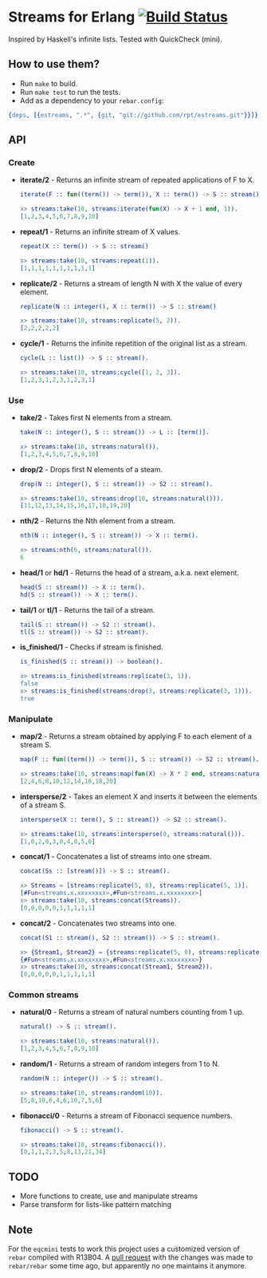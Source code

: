 # Streams for Erlang [![Build Status][travis_ci_image]][travis_ci]

Inspired by Haskell's infinite lists. Tested with QuickCheck (mini).

## How to use them?

 * Run `make` to build.
 * Run `make test` to run the tests.
 * Add as a dependency to your `rebar.config`:

``` erlang
{deps, [{estreams, ".*", {git, "git://github.com/rpt/estreams.git"}}]}.
```

## API

### Create

 * **iterate/2** - Returns an infinite stream of repeated applications of F to
   X.

    ``` erlang
    iterate(F :: fun((term()) -> term()), X :: term()) -> S :: stream().
    ```

    ``` erlang
    x> streams:take(10, streams:iterate(fun(X) -> X + 1 end, 1)).
    [1,2,3,4,5,6,7,8,9,10]
    ```

 * **repeat/1** - Returns an infinite stream of X values.

    ``` erlang
    repeat(X :: term()) -> S :: stream()
    ```

    ``` erlang
    x> streams:take(10, streams:repeat(1)).
    [1,1,1,1,1,1,1,1,1,1]
    ```

 * **replicate/2** - Returns a stream of length N with X the value of every
   element.

    ``` erlang
    replicate(N :: integer(), X :: term()) -> S :: stream()
    ```

    ``` erlang
    x> streams:take(10, streams:replicate(5, 2)).
    [2,2,2,2,2]
    ```

 * **cycle/1** - Returns the infinite repetition of the original list as a
   stream.

    ``` erlang
    cycle(L :: list()) -> S :: stream().
    ```

    ``` erlang
    x> streams:take(10, streams:cycle([1, 2, 3]).
    [1,2,3,1,2,3,1,2,3,1]
    ```

### Use

 * **take/2** - Takes first N elements from a stream.

    ``` erlang
    take(N :: integer(), S :: stream()) -> L :: [term()].
    ```

    ``` erlang
    x> streams:take(10, streams:natural()).
    [1,2,3,4,5,6,7,8,9,10]
    ```

 * **drop/2** - Drops first N elements of a steam.

    ``` erlang
    drop(N :: integer(), S :: stream()) -> S2 :: stream().
    ```

    ``` erlang
    x> streams:take(10, streams:drop(10, streams:natural())).
    [11,12,13,14,15,16,17,18,19,20]
    ```

 * **nth/2** - Returns the Nth element from a stream.

    ``` erlang
    nth(N :: integer(), S :: stream()) -> X :: term().
    ```

    ``` erlang
    x> streams:nth(6, streams:natural()).
    6
    ```

 * **head/1** or **hd/1** - Returns the head of a stream, a.k.a. next element.

    ``` erlang
    head(S :: stream()) -> X :: term().
    hd(S :: stream()) -> X :: term().
    ```

 * **tail/1** or **tl/1** - Returns the tail of a stream.

    ``` erlang
    tail(S :: stream()) -> S2 :: stream().
    tl(S :: stream()) -> S2 :: stream().
    ```

 * **is_finished/1** - Checks if stream is finished.

    ``` erlang
    is_finished(S :: stream()) -> boolean().
    ```

    ``` erlang
    x> streams:is_finished(streams:replicate(3, 1)).
    false
    x> streams:is_finished(streams:drop(3, streams:replicate(3, 1))).
    true
    ```

### Manipulate

 * **map/2** - Returns a stream obtained by applying F to each element of a
   stream S.

    ``` erlang
    map(F :: fun((term()) -> term()), S :: stream()) -> S2 :: stream().
    ```

    ``` erlang
    x> streams:take(10, streams:map(fun(X) -> X * 2 end, streams:natural())).
    [2,4,6,8,10,12,14,16,18,20]
    ```

 * **intersperse/2** - Takes an element X and inserts it between the elements
   of a stream S.

    ``` erlang
    intersperse(X :: term(), S :: stream()) -> S2 :: stream().
    ```

    ``` erlang
    x> streams:take(10, streams:intersperse(0, streams:natural())).
    [1,0,2,0,3,0,4,0,5,0]
    ```

 * **concat/1** - Concatenates a list of streams into one stream.

    ``` erlang
    concat(Ss :: [stream()]) -> S :: stream().
    ```

    ``` erlang
    x> Streams = [streams:replicate(5, 0), streams:replicate(5, 1)].
    [#Fun<streams.x.xxxxxxxx>,#Fun<streams.x.xxxxxxxx>]
    x> streams:take(10, streams:concat(Streams)).
    [0,0,0,0,0,1,1,1,1,1]
    ```

 * **concat/2** - Concatenates two streams into one.

    ``` erlang
    concat(S1 :: stream(), S2 :: stream()) -> S :: stream().
    ```

    ``` erlang
    x> {Stream1, Stream2} = {streams:replicate(5, 0), streams:replicate(5, 1)}.
    {#Fun<streams.x.xxxxxxxx>,#Fun<streams.x.xxxxxxxx>}
    x> streams:take(10, streams:concat(Stream1, Stream2)).
    [0,0,0,0,0,1,1,1,1,1]
    ```

### Common streams

 * **natural/0** - Returns a stream of natural numbers counting from 1 up.

    ``` erlang
    natural() -> S :: stream().
    ```

    ``` erlang
    x> streams:take(10, streams:natural()).
    [1,2,3,4,5,6,7,8,9,10]
    ```

 * **random/1** - Returns a stream of random integers from 1 to N.

    ``` erlang
    random(N :: integer()) -> S :: stream().
    ```

    ``` erlang
    x> streams:take(10, streams:random(10)).
    [5,8,10,6,4,6,10,7,5,6]
    ```

 * **fibonacci/0** - Returns a stream of Fibonacci sequence numbers.

    ``` erlang
    fibonacci() -> S :: stream().
    ```

    ``` erlang
    x> streams:take(10, streams:fibonacci()).
    [0,1,1,2,3,5,8,13,21,34]
    ```

## TODO

 * More functions to create, use and manipulate streams
 * Parse transform for lists-like pattern matching

## Note

For the `eqcmini` tests to work this project uses a customized version of
`rebar` compiled with R13B04. A [pull request][rebar_pr] with the changes
was made to `rebar/rebar` some time ago, but apparently no one maintains
it anymore.

[travis_ci]: http://travis-ci.org/rpt/estreams
[travis_ci_image]: https://secure.travis-ci.org/rpt/estreams.png
[rebar_pr]: https://github.com/rebar/rebar/pull/75
